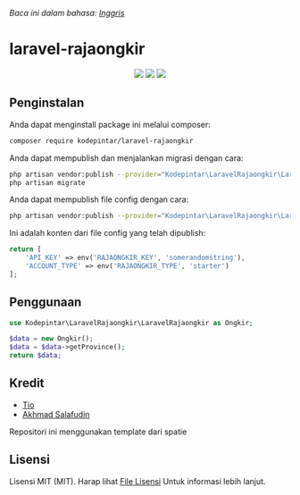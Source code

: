 *Baca ini dalam bahasa: [Inggris](README.md)*

# laravel-rajaongkir

<p align="center">
<img src="https://img.shields.io/static/v1?label=Language&message=PHP&color=green">
<img src="https://img.shields.io/static/v1?label=Version&message=8.0&color=blue">
<img src="https://img.shields.io/static/v1?label=Framework&message=Laravel&color=red">
</p>

## Penginstalan

Anda dapat menginstall package ini melalui composer:

```bash
composer require kodepintar/laravel-rajaongkir
```

Anda dapat mempublish dan menjalankan migrasi dengan cara:

```bash
php artisan vendor:publish --provider="Kodepintar\LaravelRajaongkir\LaravelRajaongkirServiceProvider" --tag="laravel-rajaongkir-migrations"
php artisan migrate
```

Anda dapat mempublish file config dengan cara:
```bash
php artisan vendor:publish --provider="Kodepintar\LaravelRajaongkir\LaravelRajaongkirServiceProvider" --tag="laravel-rajaongkir-config"
```

Ini adalah konten dari file config yang telah dipublish:

```php
return [
    'API_KEY' => env('RAJAONGKIR_KEY', 'somerandomstring'),
    'ACCOUNT_TYPE' => env('RAJAONGKIR_TYPE', 'starter')
];
```

## Penggunaan

```php
use Kodepintar\LaravelRajaongkir\LaravelRajaongkir as Ongkir;

$data = new Ongkir();
$data = $data->getProvince();
return $data;
```

## Kredit

- [Tio](https://github.com/sangvictim)
- [Akhmad Salafudin](https://github.com/axmad386)

Repositori ini menggunakan template dari spatie

## Lisensi

Lisensi MIT (MIT). Harap lihat [File Lisensi](LICENSE.md) Untuk informasi lebih lanjut.
